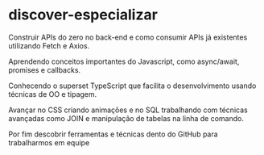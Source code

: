 # discover-especializar
Construir APIs do zero no back-end e como consumir APIs já existentes utilizando Fetch e Axios. 

Aprendendo conceitos importantes do Javascript, como async/await, promises e callbacks.

Conhecendo o superset TypeScript que facilita o desenvolvimento usando técnicas de OO e tipagem. 

Avançar no CSS criando animações e no SQL trabalhando com técnicas avançadas como JOIN e manipulação de tabelas na linha de comando.

Por fim descobrir ferramentas e técnicas dento do GitHub para trabalharmos em equipe
